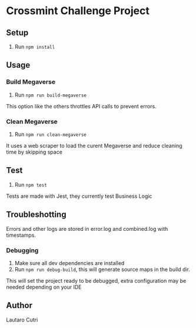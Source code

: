 # Crossmint Challenge Project
## Setup
1. Run `npm install`
## Usage
### Build Megaverse
1. Run `npm run build-megaverse`  

This option like the others throttles API calls to prevent errors. 
### Clean Megaverse
1. Run `npm run clean-megaverse`  

It uses a web scraper to load the curent Megaverse and reduce cleaning time by skipping space
## Test
1. Run `npm test`  

Tests are made with Jest, they currently test Business Logic

## Troubleshotting
Errors and other logs are stored in error.log and combined.log with timestamps.

### Debugging
1. Make sure all dev dependencies are installed
2. Run `npm run debug-build`, this will generate source maps in the build dir.  

This will set the project ready to be debugged, extra configuration may be needed depending on your IDE

## Author
Lautaro Cutri